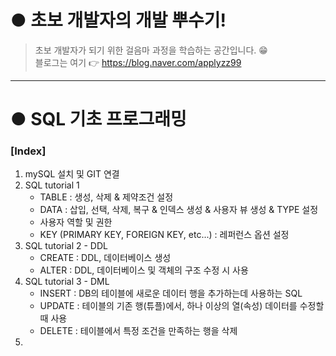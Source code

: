# ● 초보 개발자의 개발 뿌수기!
> 초보 개발자가 되기 위한 걸음마 과정을 학습하는 공간입니다. :grin:   
> 블로그는 여기 :point_right: <https://blog.naver.com/applyzz99>
---
# ● SQL 기초 프로그래밍
### [Index]
1. mySQL 설치 및 GIT 연결
2. SQL tutorial 1
    - TABLE
	    : 생성, 삭제 & 제약조건 설정
    - DATA
	    : 삽입, 선택, 삭제, 복구 & 인덱스 생성 & 사용자 뷰 생성 & TYPE 설정
    - 사용자 역할 및 권한
    - KEY (PRIMARY KEY, FOREIGN KEY, etc...)
    	: 레퍼런스 옵션 설정
3. SQL tutorial 2 - DDL
    - CREATE
        : DDL, 데이터베이스 생성
    - ALTER
	    : DDL, 데이터베이스 및 객체의 구조 수정 시 사용
4. SQL tutorial 3 - DML
    - INSERT
        : DB의 테이블에 새로운 데이터 행을 추가하는데 사용하는 SQL
    - UPDATE
        : 테이블의 기존 행(튜플)에서, 하나 이상의 열(속성) 데이터를 수정할 때 사용
    - DELETE
        : 테이블에서 특정 조건을 만족하는 행을 삭제
5. 